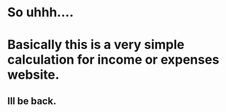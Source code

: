 # So uhhh....

# Basically this is a very simple calculation for income or expenses website.
## Ill be back.
